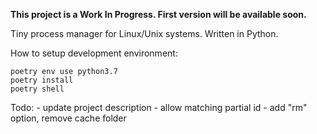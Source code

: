 **This project is a Work In Progress. First version will be available soon.**

Tiny process manager for Linux/Unix systems. Written in Python.

How to setup development environment:
```
poetry env use python3.7
poetry install
poetry shell
```

Todo:
    - update project description
    - allow matching partial id
    - add "rm" option, remove cache folder
